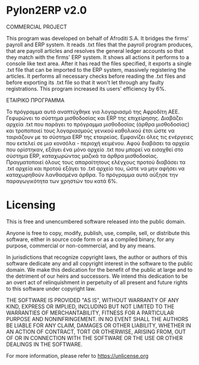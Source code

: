 
# Pylon2ERP v2.0

COMMERCIAL PROJECT

This program was developed on behalf of Afroditi S.A. It bridges the firms' payroll and ERP system. It reads .txt files
that the payroll program produces, that are payroll articles and resolves the general ledger accounts so that they match 
with the firms' ERP system. It shows all actions it performs to a console like text area. After it has read the files 
specified, it exports a single .txt file that can be imported to the ERP system, massively registering the articles. 
It performs all necessary checks before reading the .txt files and before exporting its .txt file so that it won't let 
through any faulty registrations. This program increased its users' efficiency by 6%.


ΕΤΑΙΡΙΚΟ ΠΡΟΓΡΑΜΜΑ

Το πρόγραμμα αυτό αναπτύχθηκε για λογαριασμό της Αφροδίτη ΑΕΕ. Γεφυρώνει το σύστημα μισθοδοσίας και ERP της επιχείρησης. Διαβάζει αρχεία .txt
που παράγει το πρόγραμμα μισθοδοσίας (άρθρα μισθοδοσίας) και τροποποιεί τους λογαριασμούς γενικού καθολικού έτσι ώστε να ταιριάζουν
με το σύστημα ERP της εταιρείας. Εμφανίζει όλες τις ενέργειες που εκτελεί σε μια κονσόλα - περιοχή κειμένου. Αφού διαβάσει τα αρχεία
που ορίστηκαν, εξάγει ένα μόνο αρχείο .txt που μπορεί να εισαχθεί στο σύστημα ERP, καταχωρώντας μαζικά τα άρθρα μισθοδοσίας. 
Πραγματοποιεί όλους τους απαραίτητους ελέγχους προτού διαβάσει τα .txt αρχεία και προτού εξάγει το .txt αρχείο του, ώστε να μην αφήσει
να καταχωρηθούν λανθασμένα άρθρα. Το πρόγραμμα αυτό αύξησε την παραγωγικότητα των χρηστών του κατά 6%.




# Licensing 

This is free and unencumbered software released into the public domain.

Anyone is free to copy, modify, publish, use, compile, sell, or
distribute this software, either in source code form or as a compiled
binary, for any purpose, commercial or non-commercial, and by any
means.

In jurisdictions that recognize copyright laws, the author or authors
of this software dedicate any and all copyright interest in the
software to the public domain. We make this dedication for the benefit
of the public at large and to the detriment of our heirs and
successors. We intend this dedication to be an overt act of
relinquishment in perpetuity of all present and future rights to this
software under copyright law.

THE SOFTWARE IS PROVIDED "AS IS", WITHOUT WARRANTY OF ANY KIND,
EXPRESS OR IMPLIED, INCLUDING BUT NOT LIMITED TO THE WARRANTIES OF
MERCHANTABILITY, FITNESS FOR A PARTICULAR PURPOSE AND NONINFRINGEMENT.
IN NO EVENT SHALL THE AUTHORS BE LIABLE FOR ANY CLAIM, DAMAGES OR
OTHER LIABILITY, WHETHER IN AN ACTION OF CONTRACT, TORT OR OTHERWISE,
ARISING FROM, OUT OF OR IN CONNECTION WITH THE SOFTWARE OR THE USE OR
OTHER DEALINGS IN THE SOFTWARE.

For more information, please refer to <https://unlicense.org>

